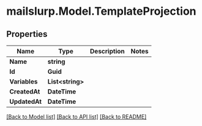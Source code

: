 # mailslurp.Model.TemplateProjection
## Properties

Name | Type | Description | Notes
------------ | ------------- | ------------- | -------------
**Name** | **string** |  | 
**Id** | **Guid** |  | 
**Variables** | **List&lt;string&gt;** |  | 
**CreatedAt** | **DateTime** |  | 
**UpdatedAt** | **DateTime** |  | 

[[Back to Model list]](../README#documentation-for-models) [[Back to API list]](../README#documentation-for-api-endpoints) [[Back to README]](../README)

